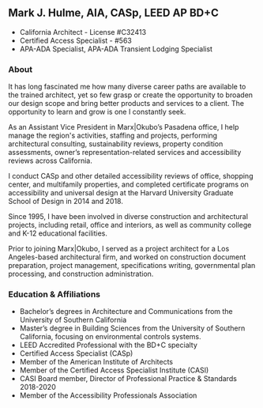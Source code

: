 ## Mark J. Hulme, AIA, CASp, LEED AP BD+C

* California Architect - License #C32413
* Certified Access Specialist - #563 
* APA-ADA Specialist, APA-ADA Transient Lodging Specialist 

### About

It has long fascinated me how many diverse career paths are available to the trained architect, yet so few grasp or create the opportunity to broaden our design scope and bring better products and services to a client. The opportunity to learn and grow is one I constantly seek.

As an Assistant Vice President in Marx\|Okubo’s Pasadena office, I help manage the region's activities, staffing and projects, performing architectural consulting, sustainability reviews, property condition assessments, owner’s representation-related services and accessibility reviews across California. 

I conduct CASp and other detailed accessibility reviews of office, shopping center, and multifamily properties, and completed certificate programs on accessibility and universal design at the Harvard University Graduate School of Design in 2014 and 2018.

Since 1995, I have been involved in diverse construction and architectural projects, including retail, office and interiors, as well as community college and K-12 educational facilities. 

Prior to joining Marx\|Okubo, I served as a project architect for a Los Angeles-based architectural firm, and worked on construction document preparation, project management, specifications writing, governmental plan processing, and construction administration.  

### Education & Affiliations 

* Bachelor’s degrees in Architecture and Communications from the University of Southern California 
* Master’s degree in Building Sciences from the University of Southern California, focusing on environmental controls systems. 
* LEED Accredited Professional with the BD+C specialty
* Certified Access Specialist (CASp)
* Member of the American Institute of Architects 
* Member of the Certified Access Specialist Institute (CASI) 
* CASI Board member, Director of Professional Practice & Standards 2018-2020
* Member of the Accessibility Professionals Association

